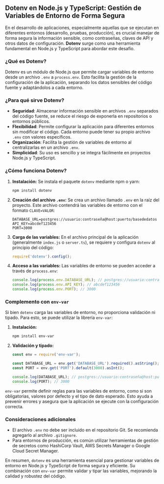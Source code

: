 ## Dotenv en Node.js y TypeScript: Gestión de Variables de Entorno de Forma Segura

En el desarrollo de aplicaciones, especialmente aquellas que se ejecutan en diferentes entornos (desarrollo, pruebas, producción), es crucial manejar de forma segura la información sensible, como contraseñas, claves de API y otros datos de configuración. **Dotenv** surge como una herramienta fundamental en Node.js y TypeScript para abordar este desafío.

### ¿Qué es Dotenv?

Dotenv es un módulo de Node.js que permite cargar variables de entorno desde un archivo `.env` a `process.env`. Esto facilita la gestión de la configuración de la aplicación, separando los datos sensibles del código fuente y adaptándolos a cada entorno.

### ¿Para qué sirve Dotenv?

* **Seguridad**: Almacenar información sensible en archivos `.env` separados del código fuente, se reduce el riesgo de exponerla en repositorios o entornos públicos.
* **Flexibilidad**: Permite configurar la aplicación para diferentes entornos sin modificar el código. Cada entorno puede tener su propio archivo `.env` con valores específicos.
* **Organización**: Facilita la gestión de variables de entorno al centralizarlas en un archivo `.env`.
* **Simplicidad**: Su uso es sencillo y se integra fácilmente en proyectos Node.js y TypeScript.

### ¿Cómo funciona Dotenv?

1. **Instalación:** Se instala el paquete `dotenv` mediante npm o yarn:
   ```bash
   npm install dotenv
   ```

2. **Creación del archivo `.env`:** Se crea un archivo llamado `.env` en la raíz del proyecto. Este archivo contendrá las variables de entorno con el formato `CLAVE=VALOR`:
   ```
   DATABASE_URL=postgres://usuario:contraseña@host:puerto/basededatos
   API_KEY=abcdef123456
   PORT=3000
   ```

3. **Carga de las variables:** En el archivo principal de la aplicación (generalmente `index.js` o `server.ts`), se requiere y configura `dotenv` al principio del código:
   ```javascript
   require('dotenv').config();
   ```

4. **Acceso a las variables:** Las variables de entorno se pueden acceder a través de `process.env`:
   ```javascript
   console.log(process.env.DATABASE_URL); // postgres://usuario:contraseña@host:puerto/basededatos
   console.log(process.env.API_KEY); // abcdef123456
   console.log(process.env.PORT); // 3000
   ```

### Complemento con `env-var`

Si bien `dotenv` carga las variables de entorno, no proporciona validación ni tipado. Para esto, se puede utilizar la librería `env-var`:

1. **Instalación:**
   ```bash
   npm install env-var
   ```

2. **Validación y tipado:**
   ```javascript
   const env = require('env-var');

   const DATABASE_URL = env.get('DATABASE_URL').required().asString();
   const PORT = env.get('PORT').default(3000).asInt();

   console.log(DATABASE_URL); // postgres://usuario:contraseña@host:puerto/basededatos
   console.log(PORT); // 3000
   ```

`env-var` permite definir reglas para las variables de entorno, como si son obligatorias, valores por defecto y el tipo de dato esperado. Esto ayuda a prevenir errores y asegura que la aplicación se ejecute con la configuración correcta.

### Consideraciones adicionales

* El archivo `.env` no debe ser incluido en el repositorio Git. Se recomienda agregarlo al archivo `.gitignore`.
* Para entornos de producción, es común utilizar herramientas de gestión de secretos como HashiCorp Vault, AWS Secrets Manager o Google Cloud Secret Manager.

En resumen, `dotenv` es una herramienta esencial para gestionar variables de entorno en Node.js y TypeScript de forma segura y eficiente. Su combinación con `env-var` permite validar y tipar las variables, mejorando la calidad y robustez del código.
